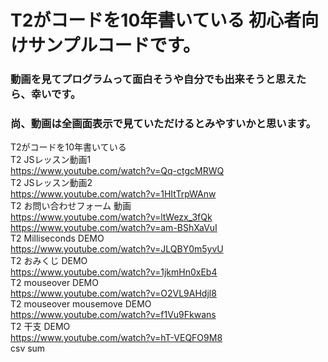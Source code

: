 # T2がコードを10年書いている 初心者向けサンプルコードです。
### 動画を見てプログラムって面白そうや自分でも出来そうと思えたら、幸いです。  
### 尚、動画は全画面表示で見ていただけるとみやすいかと思います。
  
T2がコードを10年書いている  
T2 JSレッスン動画1  
https://www.youtube.com/watch?v=Qq-ctgcMRWQ  
T2 JSレッスン動画2  
https://www.youtube.com/watch?v=1HItTrpWAnw  
T2 お問い合わせフォーム 動画  
https://www.youtube.com/watch?v=ltWezx_3fQk  
https://www.youtube.com/watch?v=am-BShXaVuI  
T2 Milliseconds DEMO  
https://www.youtube.com/watch?v=JLQBY0m5yvU  
T2 おみくじ DEMO  
https://www.youtube.com/watch?v=1jkmHn0xEb4  
T2 mouseover DEMO  
https://www.youtube.com/watch?v=O2VL9AHdjl8  
T2 mouseover mousemove DEMO  
https://www.youtube.com/watch?v=f1Vu9Fkwans  
T2 干支 DEMO  
https://www.youtube.com/watch?v=hT-VEQFO9M8  
csv sum

